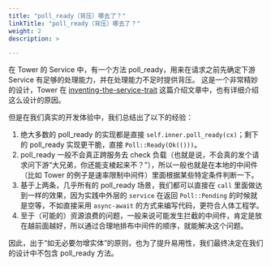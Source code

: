 ```yaml
---
title: "poll_ready（背压）哪去了？"
linkTitle: "poll_ready（背压）哪去了？"
weight: 2
description: >

---
```


在 Tower 的 Service 中，有一个方法 poll_ready，用来在请求之前先确定下游 Service 有足够的处理能力，并在处理能力不足时提供背压。
这是一个非常精妙的设计，Tower 在 [inventing-the-service-trait](https://tokio.rs/blog/2021-05-14-inventing-the-service-trait) 这篇介绍文章中，也有详细介绍这么设计的原因。

但是在我们真实的开发体验中，我们总结出了以下的经验：
1. 绝大多数的 poll_ready 的实现都是直接 `self.inner.poll_ready(cx)`；剩下的 poll_ready 实现更干脆，直接 `Poll::Ready(Ok(()))`。
2. poll_ready 一般不会真正跨服务去 check 负载（也就是说，不会真的发个请求问下游“大兄弟，你还能支棱起来不？”），所以一般也就是在本地的中间件（比如 Tower 的例子是速率限制中间件）里面根据某些特定条件判断一下。
3. 基于上两条，几乎所有的 poll_ready 场景，我们都可以直接在 `call` 里面做达到一样的效果，因为实践中外层的 `service` 在返回 `Poll::Pending` 的时候就是空等，不如直接采用 `async-await` 的方式来编写代码，更符合人体工程学。
4. 至于（可能的）资源浪费的问题，一般来说可能发生拦截的中间件，肯定是放在越前面越好，所以通过合理地排布中间件的顺序，就能解决这个问题。

因此，出于“如无必要勿增实体”的原则，也为了提升易用性，我们最终决定在我们的设计中不包含 poll_ready 方法。
